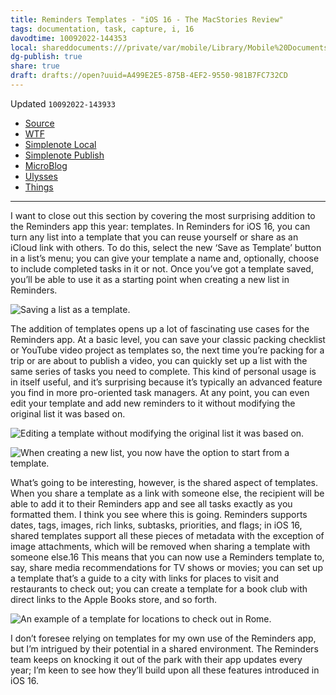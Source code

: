 ```yaml
---
title: Reminders Templates - "iOS 16 - The MacStories Review"
tags: documentation, task, capture, i, 16
davodtime: 10092022-144353
local: shareddocuments:///private/var/mobile/Library/Mobile%20Documents/iCloud~md~obsidian/Documents/OBSHIDDIAN/drafts/A499E2E5-875B-4EF2-9550-981B7FC732CD.md
dg-publish: true
share: true
draft: drafts://open?uuid=A499E2E5-875B-4EF2-9550-981B7FC732CD
---
```

Updated `10092022-143933`

- [Source](https://www.macstories.net/stories/ios-16-the-macstories-review/12/#p26)
- [WTF](https://davidblue.wtf/drafts/A499E2E5-875B-4EF2-9550-981B7FC732CD.html)
- [Simplenote Local](simplenote://note/ec02adfaaf6f48919a52fd6b9bcb8665)
- [Simplenote Publish](http://simp.ly/publish/74jMf0)
- [MicroBlog](https://dieselgoth.micro.blog/2022/10/09/reminders-templates-ios.html)
- [Ulysses](ulysses://x-callback-url/open?id=XQNgus0MyTpCJaQWchSapg)
- [Things](things:///show?id=F8wBQgVAufiQreQpTZxmaK)

---

I want to close out this section by covering the most surprising addition to the Reminders app this year: templates. In Reminders for iOS 16, you can turn any list into a template that you can reuse yourself or share as an iCloud link with others. To do this, select the new ‘Save as Template’ button in a list’s menu; you can give your template a name and, optionally, choose to include completed tasks in it or not. Once you’ve got a template saved, you’ll be able to use it as a starting point when creating a new list in Reminders.

![Saving a list as a template.](https://i.snap.as/KTswhjQC.png)

The addition of templates opens up a lot of fascinating use cases for the Reminders app. At a basic level, you can save your classic packing checklist or YouTube video project as templates so, the next time you’re packing for a trip or are about to publish a video, you can quickly set up a list with the same series of tasks you need to complete. This kind of personal usage is in itself useful, and it’s surprising because it’s typically an advanced feature you find in more pro-oriented task managers. At any point, you can even edit your template and add new reminders to it without modifying the original list it was based on.

![Editing a template without modifying the original list it was based on.](https://i.snap.as/AvAmPzPk.png)

![When creating a new list, you now have the option to start from a template.](https://i.snap.as/uQRwg08G.png)

What’s going to be interesting, however, is the shared aspect of templates. When you share a template as a link with someone else, the recipient will be able to add it to their Reminders app and see all tasks exactly as you formatted them. I think you see where this is going. Reminders supports dates, tags, images, rich links, subtasks, priorities, and flags; in iOS 16, shared templates support all these pieces of metadata with the exception of image attachments, which will be removed when sharing a template with someone else.16 This means that you can now use a Reminders template to, say, share media recommendations for TV shows or movies; you can set up a template that’s a guide to a city with links for places to visit and restaurants to check out; you can create a template for a book club with direct links to the Apple Books store, and so forth.

![An example of a template for locations to check out in Rome.](https://i.snap.as/qIUUQQeJ.png)

I don’t foresee relying on templates for my own use of the Reminders app, but I’m intrigued by their potential in a shared environment. The Reminders team keeps on knocking it out of the park with their app updates every year; I’m keen to see how they’ll build upon all these features introduced in iOS 16.